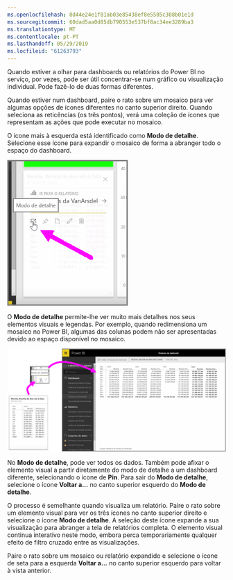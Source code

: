 ```yaml
---
ms.openlocfilehash: 8d44e24e1f81ab03e85438ef8e5505c308b01e1d
ms.sourcegitcommit: 60dad5aa0d85db790553e537bf8ac34ee3289ba3
ms.translationtype: MT
ms.contentlocale: pt-PT
ms.lasthandoff: 05/29/2019
ms.locfileid: "61263793"
---
```

Quando estiver a olhar para dashboards ou relatórios do Power BI no serviço, por vezes, pode ser útil concentrar-se num gráfico ou visualização individual. Pode fazê-lo de duas formas diferentes.

Quando estiver num dashboard, paire o rato sobre um mosaico para ver algumas opções de ícones diferentes no canto superior direito. Quando seleciona as reticências (os três pontos), verá uma coleção de ícones que representam as ações que pode executar no mosaico.

O ícone mais à esquerda está identificado como **Modo de detalhe**. Selecione esse ícone para expandir o mosaico de forma a abranger todo o espaço do dashboard.

![](media/4-4b-display-visuals-tiles-fullscreen/4-4b_1.png)

O **Modo de detalhe** permite-lhe ver muito mais detalhes nos seus elementos visuais e legendas. Por exemplo, quando redimensiona um mosaico no Power BI, algumas das colunas podem não ser apresentadas devido ao espaço disponível no mosaico.

![](media/4-4b-display-visuals-tiles-fullscreen/4-4b_2.png)

No **Modo de detalhe**, pode ver todos os dados. Também pode afixar o elemento visual a partir diretamente do modo de detalhe a um dashboard diferente, selecionando o ícone de **Pin**. Para sair do **Modo de detalhe**, selecione o ícone **Voltar a...** no canto superior esquerdo do **Modo de detalhe**.

O processo é semelhante quando visualiza um relatório. Paire o rato sobre um elemento visual para ver os três ícones no canto superior direito e selecione o ícone **Modo de detalhe**. A seleção deste ícone expande a sua visualização para abranger a tela de relatórios completa. O elemento visual continua interativo neste modo, embora perca temporariamente qualquer efeito de filtro cruzado entre as visualizações.

Paire o rato sobre um mosaico ou relatório expandido e selecione o ícone de seta para a esquerda **Voltar a...** no canto superior esquerdo para voltar à vista anterior.

